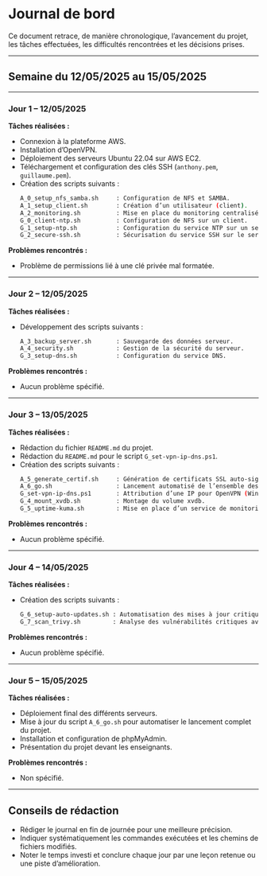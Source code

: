 
# Journal de bord

Ce document retrace, de manière chronologique, l’avancement du projet, les tâches effectuées, les difficultés rencontrées et les décisions prises.

---

## Semaine du 12/05/2025 au 15/05/2025

---

### Jour 1 – 12/05/2025

**Tâches réalisées :**
- Connexion à la plateforme AWS.
- Installation d’OpenVPN.
- Déploiement des serveurs Ubuntu 22.04 sur AWS EC2.
- Téléchargement et configuration des clés SSH (`anthony.pem`, `guillaume.pem`).
- Création des scripts suivants :
  ```bash
  A_0_setup_nfs_samba.sh     : Configuration de NFS et SAMBA.
  A_1_setup_client.sh        : Création d’un utilisateur (client).
  A_2_monitoring.sh          : Mise en place du monitoring centralisé via interface web.
  G_0_client-ntp.sh          : Configuration de NFS sur un client.
  G_1_setup-ntp.sh           : Configuration du service NTP sur un serveur.
  G_2_secure-ssh.sh          : Sécurisation du service SSH sur le serveur.
  ```

**Problèmes rencontrés :**
- Problème de permissions lié à une clé privée mal formatée.

---

### Jour 2 – 12/05/2025

**Tâches réalisées :**
- Développement des scripts suivants :
  ```bash
  A_3_backup_server.sh       : Sauvegarde des données serveur.
  A_4_security.sh            : Gestion de la sécurité du serveur.
  G_3_setup-dns.sh           : Configuration du service DNS.
  ```

**Problèmes rencontrés :**
- Aucun problème spécifié.

---

### Jour 3 – 13/05/2025

**Tâches réalisées :**
- Rédaction du fichier `README.md` du projet.
- Rédaction du `README.md` pour le script `G_set-vpn-ip-dns.ps1`.
- Création des scripts suivants :
  ```bash
  A_5_generate_certif.sh     : Génération de certificats SSL auto-signés.
  A_6_go.sh                  : Lancement automatisé de l’ensemble des scripts.
  G_set-vpn-ip-dns.ps1       : Attribution d’une IP pour OpenVPN (Windows).
  G_4_mount_xvdb.sh          : Montage du volume xvdb.
  G_5_uptime-kuma.sh         : Mise en place d’un service de monitoring via Uptime Kuma.
  ```

**Problèmes rencontrés :**
- Aucun problème spécifié.

---

### Jour 4 – 14/05/2025

**Tâches réalisées :**
- Création des scripts suivants :
  ```bash
  G_6_setup-auto-updates.sh : Automatisation des mises à jour critiques.
  G_7_scan_trivy.sh         : Analyse des vulnérabilités critiques avec Trivy.
  ```

**Problèmes rencontrés :**
- Aucun problème spécifié.

---

### Jour 5 – 15/05/2025

**Tâches réalisées :**
- Déploiement final des différents serveurs.
- Mise à jour du script `A_6_go.sh` pour automatiser le lancement complet du projet.
- Installation et configuration de phpMyAdmin.
- Présentation du projet devant les enseignants.

**Problèmes rencontrés :**
- Non spécifié.

---

## Conseils de rédaction

- Rédiger le journal en fin de journée pour une meilleure précision.
- Indiquer systématiquement les commandes exécutées et les chemins de fichiers modifiés.
- Noter le temps investi et conclure chaque jour par une leçon retenue ou une piste d’amélioration.
